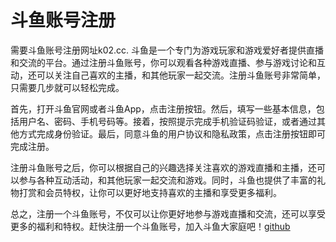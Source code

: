 # 斗鱼账号注册

需要斗鱼账号注册网址k02.cc. 斗鱼是一个专门为游戏玩家和游戏爱好者提供直播和交流的平台。通过注册斗鱼账号，你可以观看各种游戏直播、参与游戏讨论和互动，还可以关注自己喜欢的主播，和其他玩家一起交流。注册斗鱼账号非常简单，只需要几步就可以轻松完成。

首先，打开斗鱼官网或者斗鱼App，点击注册按钮。然后，填写一些基本信息，包括用户名、密码、手机号码等。接着，按照提示完成手机验证码验证，或者通过其他方式完成身份验证。最后，同意斗鱼的用户协议和隐私政策，点击注册按钮即可完成注册。

注册斗鱼账号之后，你可以根据自己的兴趣选择关注喜欢的游戏直播和主播，还可以参与各种互动活动，和其他玩家一起交流和游戏。同时，斗鱼也提供了丰富的礼物打赏和会员特权，让你可以更好地支持喜欢的主播和享受更多福利。

总之，注册一个斗鱼账号，不仅可以让你更好地参与游戏直播和交流，还可以享受更多的福利和特权。赶快注册一个斗鱼账号，加入斗鱼大家庭吧！[github](https://github.com)